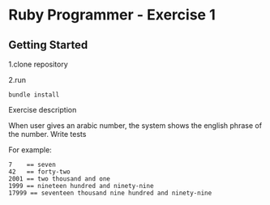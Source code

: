# Ruby Programmer - Exercise 1

## Getting Started
1.clone repository

2.run 
```
bundle install
```

Exercise description

When user gives an arabic number, the system shows the english phrase of the
number.
Write tests

For example:
```
7    == seven
42   == forty-two
2001 == two thousand and one
1999 == nineteen hundred and ninety-nine
17999 == seventeen thousand nine hundred and ninety-nine
```


